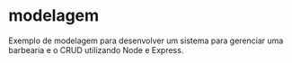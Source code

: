 # modelagem
Exemplo de modelagem para desenvolver um sistema para gerenciar uma barbearia e o CRUD utilizando Node e Express.

